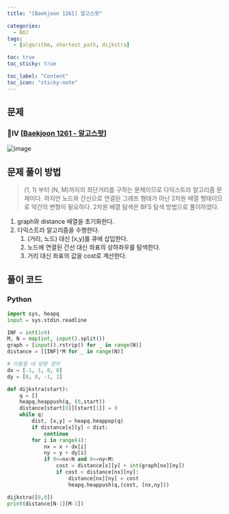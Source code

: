 ```yaml
---
title: "[Baekjoon 1261] 알고스팟" 

categories:
  - BOJ
tags:
  - [algorithm, shortest_path, dijkstra]

toc: true
toc_sticky: true

toc_label: "Content"
toc_icon: "sticky-note"
---
```


## 문제

### 💛Ⅳ [[Baekjoon 1261 - 알고스팟](https://www.acmicpc.net/problem/1261)]

![image](https://user-images.githubusercontent.com/68420044/203674641-dbae12ac-ff07-4adb-b4a1-ca8c44ad922f.png)


## 문제 풀이 방법

> (1, 1) 부터 (N, M)까지의 최단거리를 구하는 문제이므로 다익스트라 알고리즘 문제이다. 하지만 노드와 간선으로 연결된 그래프 형태가 아닌 2차원 배열 형태이므로 약간의 변형이 필요하다. 2차원 배열 탐색은 BFS 탐색 방법으로 풀이하였다.

1. graph와 distance 배열을 초기화한다. 
2. 다익스트라 알고리즘을 수행한다. 
    1. (거리, 노드) 대신 [x,y]를 큐에 삽입한다. 
    2. 노드에 연결된 간선 대신 좌표의 상하좌우를 탐색한다. 
    3. 거리 대신 좌표의 값을 cost로 계산한다.

## 풀이 코드

### Python

```python
import sys, heapq
input = sys.stdin.readline

INF = int(1e9)
M, N = map(int, input().split())
graph = [input().rstrip() for _ in range(N)]
distance = [[INF]*M for _ in range(N)]

# 이동할 네 방향 정의
dx = [-1, 1, 0, 0]
dy = [0, 0, -1, 1]

def dijkstra(start):
    q = []
    heapq.heappush(q, (0,start))
    distance[start[0]][start[1]] = 0
    while q:
        dist, [x,y] = heapq.heappop(q)
        if distance[x][y] < dist:
            continue
        for i in range(4):
            nx = x + dx[i]
            ny = y + dy[i]
            if 0<=nx<N and 0<=ny<M:
                cost = distance[x][y] + int(graph[nx][ny])
                if cost < distance[nx][ny]:
                    distance[nx][ny] = cost
                    heapq.heappush(q,(cost, [nx,ny]))

dijkstra([0,0])
print(distance[N-1][M-1])
```
